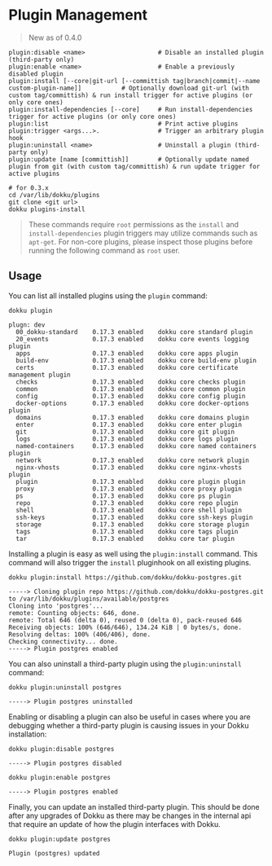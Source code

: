 # Plugin Management

> New as of 0.4.0

```
plugin:disable <name>                    # Disable an installed plugin (third-party only)
plugin:enable <name>                     # Enable a previously disabled plugin
plugin:install [--core|git-url [--committish tag|branch|commit|--name custom-plugin-name]]           # Optionally download git-url (with custom tag/committish) & run install trigger for active plugins (or only core ones)
plugin:install-dependencies [--core]     # Run install-dependencies trigger for active plugins (or only core ones)
plugin:list                              # Print active plugins
plugin:trigger <args...>.                # Trigger an arbitrary plugin hook
plugin:uninstall <name>                  # Uninstall a plugin (third-party only)
plugin:update [name [committish]]        # Optionally update named plugin from git (with custom tag/committish) & run update trigger for active plugins
```

```shell
# for 0.3.x
cd /var/lib/dokku/plugins
git clone <git url>
dokku plugins-install
```

> These commands require `root` permissions as the `install` and `install-dependencies` plugin triggers may utilize commands such as `apt-get`. For non-core plugins, please inspect those plugins before running the following command as `root` user.

## Usage

You can list all installed plugins using the `plugin` command:

```shell
dokku plugin
```

```
plugn: dev
  00_dokku-standard    0.17.3 enabled    dokku core standard plugin
  20_events            0.17.3 enabled    dokku core events logging plugin
  apps                 0.17.3 enabled    dokku core apps plugin
  build-env            0.17.3 enabled    dokku core build-env plugin
  certs                0.17.3 enabled    dokku core certificate management plugin
  checks               0.17.3 enabled    dokku core checks plugin
  common               0.17.3 enabled    dokku core common plugin
  config               0.17.3 enabled    dokku core config plugin
  docker-options       0.17.3 enabled    dokku core docker-options plugin
  domains              0.17.3 enabled    dokku core domains plugin
  enter                0.17.3 enabled    dokku core enter plugin
  git                  0.17.3 enabled    dokku core git plugin
  logs                 0.17.3 enabled    dokku core logs plugin
  named-containers     0.17.3 enabled    dokku core named containers plugin
  network              0.17.3 enabled    dokku core network plugin
  nginx-vhosts         0.17.3 enabled    dokku core nginx-vhosts plugin
  plugin               0.17.3 enabled    dokku core plugin plugin
  proxy                0.17.3 enabled    dokku core proxy plugin
  ps                   0.17.3 enabled    dokku core ps plugin
  repo                 0.17.3 enabled    dokku core repo plugin
  shell                0.17.3 enabled    dokku core shell plugin
  ssh-keys             0.17.3 enabled    dokku core ssh-keys plugin
  storage              0.17.3 enabled    dokku core storage plugin
  tags                 0.17.3 enabled    dokku core tags plugin
  tar                  0.17.3 enabled    dokku core tar plugin
```

Installing a plugin is easy as well using the `plugin:install` command. This command will also trigger the `install` pluginhook on all existing plugins.

```shell
dokku plugin:install https://github.com/dokku/dokku-postgres.git
```

```
-----> Cloning plugin repo https://github.com/dokku/dokku-postgres.git to /var/lib/dokku/plugins/available/postgres
Cloning into 'postgres'...
remote: Counting objects: 646, done.
remote: Total 646 (delta 0), reused 0 (delta 0), pack-reused 646
Receiving objects: 100% (646/646), 134.24 KiB | 0 bytes/s, done.
Resolving deltas: 100% (406/406), done.
Checking connectivity... done.
-----> Plugin postgres enabled
```

You can also uninstall a third-party plugin using the `plugin:uninstall` command:

```shell
dokku plugin:uninstall postgres
```

```
-----> Plugin postgres uninstalled
```

Enabling or disabling a plugin can also be useful in cases where you are debugging whether a third-party plugin is causing issues in your Dokku installation:

```shell
dokku plugin:disable postgres
```

```
-----> Plugin postgres disabled
```

```shell
dokku plugin:enable postgres
```

```
-----> Plugin postgres enabled
```

Finally, you can update an installed third-party plugin. This should be done after any upgrades of Dokku as there may be changes in the internal api that require an update of how the plugin interfaces with Dokku.

```shell
dokku plugin:update postgres
```

```
Plugin (postgres) updated
```

